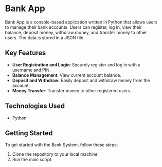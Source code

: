 # Bank App

Bank App is a console-based application written in Python that allows users to manage their bank accounts. Users can register, log in, view their balance, deposit money, withdraw money, and transfer money to other users. The data is stored in a JSON file.

## Key Features

- **User Registration and Login**: Securely register and log in with a username and PIN.
- **Balance Management**: View current account balance.
- **Deposit and Withdraw**: Easily deposit and withdraw money from the account.
- **Money Transfer**: Transfer money to other registered users.

## Technologies Used

- Python

## Getting Started

To get started with the Bank System, follow these steps:

1. Clone the repository to your local machine.
2. Run the main script.
